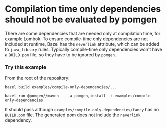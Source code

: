 # Compilation time only dependencies should not be evaluated by pomgen

There are some dependencies that are needed only at compilation time, for example Lombok. To ensure compile-time only dependencies are not included at runtime, Bazel has the `neverlink` attribute, which can be added to `java_library` rules.
Typically compile-time only dependencies won't have a `BUILD.pom` file, so they have to be ignored by `pomgen`.

### Try this example

From the root of the repository:

```
bazel build examples/compile-only-dependencies/...
```

```
bazel run @pomgen//maven -- -a pomgen,install -t examples/compile-only-dependencies
```

It should pass although `examples/compile-only-dependencies/fancy` has no `BUILD.pom` file. The generated pom does not include the `neverlink` dependency.